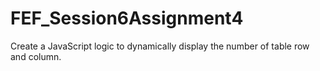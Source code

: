 # FEF_Session6Assignment4
Create a JavaScript logic to dynamically display the number of table row and column.
